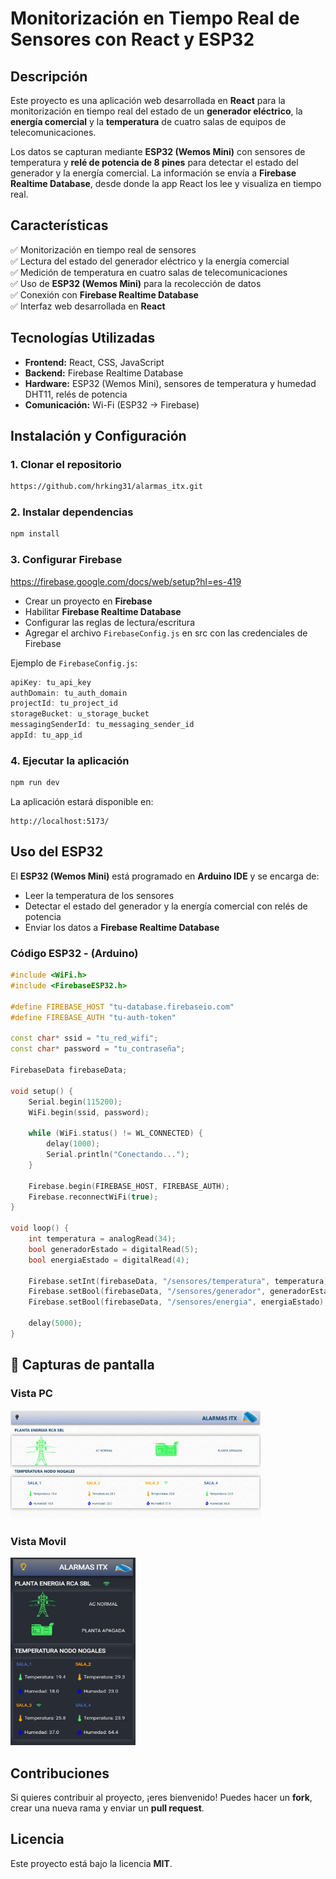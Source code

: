 # **Monitorización en Tiempo Real de Sensores con React y ESP32**  

## **Descripción**  
Este proyecto es una aplicación web desarrollada en **React** para la monitorización en tiempo real del estado de un **generador eléctrico**, la **energía comercial** y la **temperatura** de cuatro salas de equipos de telecomunicaciones.  

Los datos se capturan mediante **ESP32 (Wemos Mini)** con sensores de temperatura y **relé de potencia de 8 pines** para detectar el estado del generador y la energía comercial. La información se envía a **Firebase Realtime Database**, desde donde la app React los lee y visualiza en tiempo real.  

## **Características**  
✅ Monitorización en tiempo real de sensores  
✅ Lectura del estado del generador eléctrico y la energía comercial  
✅ Medición de temperatura en cuatro salas de telecomunicaciones  
✅ Uso de **ESP32 (Wemos Mini)** para la recolección de datos  
✅ Conexión con **Firebase Realtime Database**  
✅ Interfaz web desarrollada en **React**  

## **Tecnologías Utilizadas**  
- **Frontend:** React, CSS, JavaScript
- **Backend:** Firebase Realtime Database  
- **Hardware:** ESP32 (Wemos Mini), sensores de temperatura y humedad DHT11, relés de potencia  
- **Comunicación:** Wi-Fi (ESP32 → Firebase)  

## **Instalación y Configuración**  

### **1. Clonar el repositorio**  
```bash
https://github.com/hrking31/alarmas_itx.git
```

### **2. Instalar dependencias**  
```bash
npm install
```

### **3. Configurar Firebase**  
https://firebase.google.com/docs/web/setup?hl=es-419
- Crear un proyecto en **Firebase**  
- Habilitar **Firebase Realtime Database**  
- Configurar las reglas de lectura/escritura  
- Agregar el archivo `FirebaseConfig.js` en src con las credenciales de Firebase
  

Ejemplo de `FirebaseConfig.js`:  
```FirebaseConfig.js
apiKey: tu_api_key
authDomain: tu_auth_domain
projectId: tu_project_id
storageBucket: u_storage_bucket
messagingSenderId: tu_messaging_sender_id
appId: tu_app_id
```

### **4. Ejecutar la aplicación**  
```bash
npm run dev
```

La aplicación estará disponible en:  
```
http://localhost:5173/
```

## **Uso del ESP32**  
El **ESP32 (Wemos Mini)** está programado en **Arduino IDE** y se encarga de:  
- Leer la temperatura de los sensores  
- Detectar el estado del generador y la energía comercial con relés de potencia  
- Enviar los datos a **Firebase Realtime Database**  

### **Código ESP32 - (Arduino)**  
```cpp
#include <WiFi.h>
#include <FirebaseESP32.h>

#define FIREBASE_HOST "tu-database.firebaseio.com"
#define FIREBASE_AUTH "tu-auth-token"

const char* ssid = "tu_red_wifi";
const char* password = "tu_contraseña";

FirebaseData firebaseData;

void setup() {
    Serial.begin(115200);
    WiFi.begin(ssid, password);
    
    while (WiFi.status() != WL_CONNECTED) {
        delay(1000);
        Serial.println("Conectando...");
    }

    Firebase.begin(FIREBASE_HOST, FIREBASE_AUTH);
    Firebase.reconnectWiFi(true);
}

void loop() {
    int temperatura = analogRead(34);  
    bool generadorEstado = digitalRead(5);  
    bool energiaEstado = digitalRead(4);  

    Firebase.setInt(firebaseData, "/sensores/temperatura", temperatura);
    Firebase.setBool(firebaseData, "/sensores/generador", generadorEstado);
    Firebase.setBool(firebaseData, "/sensores/energia", energiaEstado);

    delay(5000);
}
```

## 📸 Capturas de pantalla

### Vista PC
<img src="./src/assets/AlarmaRemotaClaro.png" alt="Vista principal" width="400">

### Vista Movil
<img src="./src/assets/AlarmaRemotaOscuro.jpg" alt="Panel de monitoreo" width="200" height="300">

## **Contribuciones**  
Si quieres contribuir al proyecto, ¡eres bienvenido! Puedes hacer un **fork**, crear una nueva rama y enviar un **pull request**.  

## **Licencia**  
Este proyecto está bajo la licencia **MIT**.  
